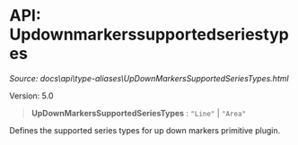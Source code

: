 # API: Updownmarkerssupportedseriestypes

*Source: docs\api\type-aliases\UpDownMarkersSupportedSeriesTypes.html*

Version: 5.0

> **UpDownMarkersSupportedSeriesTypes** : `"Line"` | `"Area"`

Defines the supported series types for up down markers primitive plugin.
